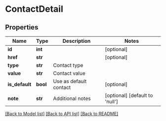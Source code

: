 # ContactDetail

## Properties
Name | Type | Description | Notes
------------ | ------------- | ------------- | -------------
**id** | **int** |  | [optional] 
**href** | **str** |  | [optional] 
**type** | **str** | Contact type | 
**value** | **str** | Contact value | 
**is_default** | **bool** | Use as default contact | [optional] 
**note** | **str** | Additional notes | [optional] [default to 'null']

[[Back to Model list]](../README.md#documentation-for-models) [[Back to API list]](../README.md#documentation-for-api-endpoints) [[Back to README]](../README.md)

